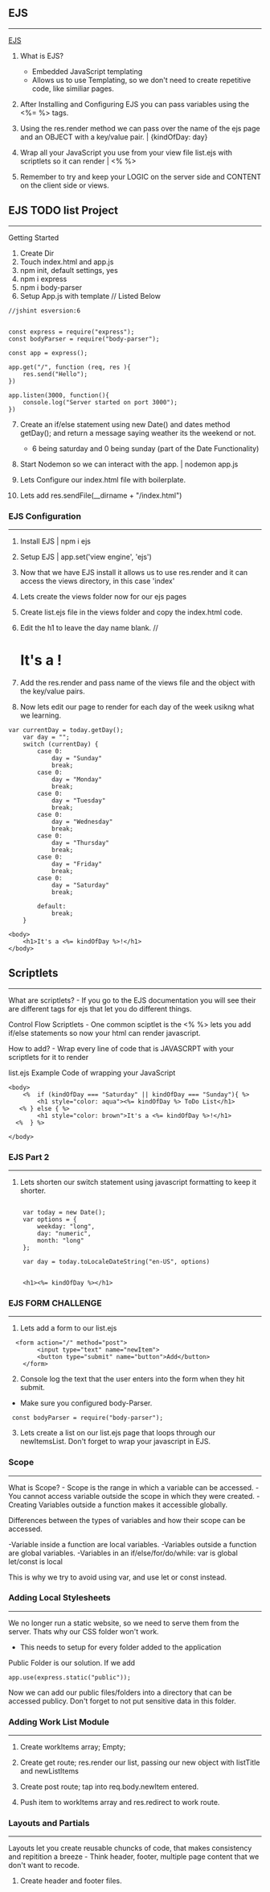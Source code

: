 ## EJS
---

[EJS](ejs.co)

1. What is EJS?
    - Embedded JavaScript templating
    - Allows us to use Templating, so we don't need to create repetitive code, like similiar pages.

2. After Installing and Configuring EJS you can pass variables using the <%= %> tags. 

3. Using the res.render method we can pass over the name of the ejs page and an OBJECT with a key/value pair. | {kindOfDay: day}

4. Wrap all your JavaScript you use from your view file list.ejs with scriptlets so it can render | <% %>

5. Remember to try and keep your LOGIC on the server side and CONTENT on the client side or views.






## EJS TODO list Project
---    

Getting Started

1. Create Dir
2. Touch index.html and app.js
3. npm init, default settings, yes
4. npm i express 
5. npm i body-parser
6. Setup App.js with template // Listed Below

```
//jshint esversion:6


const express = require("express");
const bodyParser = require("body-parser");

const app = express();

app.get("/", function (req, res ){
    res.send("Hello");
})

app.listen(3000, function(){
    console.log("Server started on port 3000");
})

```

7. Create an if/else statement using new Date() and dates method getDay();  and return a message saying weather its the weekend or not. 
    - 6 being saturday and 0 being sunday (part of the Date Functionality)

8. Start Nodemon so we can interact with the app. | nodemon app.js 

9. Lets Configure our index.html file with boilerplate.

10. Lets add res.sendFile(__dirname + "/index.html") 



### EJS Configuration
---

1. Install EJS | npm i ejs

2. Setup EJS | app.set('view engine', 'ejs')

3. Now that we have EJS install it allows us to use res.render and it can access the views directory, in this case 'index'

4. Lets create the views folder now for our ejs pages

5. Create list.ejs file in the views folder and copy the index.html code.

6. Edit the h1 to leave the day name blank. //<h1>It's a !</h1>

7. Add the res.render and pass name of the views file and the object with the key/value pairs.

8. Now lets edit our page to render for each day of the week usikng what we learning.

```
var currentDay = today.getDay();
    var day = ""; 
    switch (currentDay) {
        case 0:
            day = "Sunday"
            break;
        case 0:
            day = "Monday"
            break;
        case 0:
            day = "Tuesday"
            break;
        case 0:
            day = "Wednesday"
            break;
        case 0:
            day = "Thursday"
            break;
        case 0:
            day = "Friday"
            break;
        case 0:
            day = "Saturday"
            break;
    
        default:
            break;
    }
```

```
<body>
    <h1>It's a <%= kindOfDay %>!</h1>
</body>
```

## Scriptlets
---

What are scriptlets?
    - If you go to the EJS documentation you will see their are different tags for ejs that let you do different things.

Control Flow Scriptlets
    - One common sciptlet is the <% %> lets you add if/else statements so now your html can render javascript.

How to add?
    - Wrap every line of code that is JAVASCRPT with your scriptlets for it to render

list.ejs Example Code of wrapping your JavaScript

```
<body>
    <%  if (kindOfDay === "Saturday" || kindOfDay === "Sunday"){ %>
        <h1 style="color: aqua"><%= kindOfDay %> ToDo List</h1>
   <% } else { %>
        <h1 style="color: brown">It's a <%= kindOfDay %>!</h1>
  <%  } %>
    
</body>

```



### EJS Part 2
---

1. Lets shorten our switch statement using javascript formatting to keep it shorter.

```

    var today = new Date();
    var options = {
        weekday: "long",
        day: "numeric",
        month: "long"
    };

    var day = today.toLocaleDateString("en-US", options)


    <h1><%= kindOfDay %></h1>

```


### EJS FORM CHALLENGE
---

1. Lets add a form to our list.ejs

```
  <form action="/" method="post">
        <input type="text" name="newItem">
        <button type="submit" name="button">Add</button>
    </form>
```

2. Console log the text that the user enters into the form when they hit submit.

- Make sure you configured body-Parser.
```
 const bodyParser = require("body-parser");
```


3. Lets create a list on our list.ejs page that loops through our newItemsList. Don't forget to wrap your javascript in EJS.


### Scope
---


What is Scope?
    - Scope is the range in which a variable can be accessed. 
    - You cannot access variable outside the scope in which they were created.
    - Creating Variables outside a function makes it accessible globally.

Differences between the types of variables and how their scope can be accessed.

-Variable inside a function are local variables.
-Variables outside a function are global variables.
-Variables in an if/else/for/do/while: var is global let/const is local

This is why we try to avoid using var, and use let or const instead.


### Adding Local Stylesheets
---

We no longer run a static website, so we need to serve them from the server. Thats why our CSS folder won't work. 
 - This needs to setup for every folder added to the application


Public Folder is our solution. If we add 

```
app.use(express.static("public"));
```

Now we can add our public files/folders into a directory that can be accessed publicy. Don't forget to not put sensitive data in this folder.

### Adding Work List Module
---

1. Create workItems array; Empty;

2. Create get route; res.render our list, passing our new object with listTitle and newListItems

3. Create post route; tap into req.body.newItem entered.

4. Push item to workItems array and res.redirect to work route.



### Layouts and Partials
---

Layouts let you create reusable chuncks of code, that makes consistency and repitition a breeze
    - Think header, footer, multiple page content that we don't want to recode.

1. Create header and footer files.

